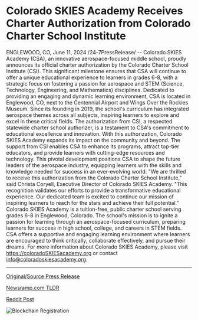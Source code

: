 # Colorado SKIES Academy Receives Charter Authorization from Colorado Charter School Institute

ENGLEWOOD, CO, June 11, 2024 /24-7PressRelease/ -- Colorado SKIES Academy (CSA), an innovative aerospace-focused middle school, proudly announces its official charter authorization by the Colorado Charter School Institute (CSI). This significant milestone ensures that CSA will continue to offer a unique educational experience to learners in grades 6-8, with a strategic focus on fostering a passion for aerospace and STEM (Science, Technology, Engineering, and Mathematics) disciplines.  Dedicated to providing an engaging and dynamic learning environment, CSA is located in Englewood, CO, next to the Centennial Airport and Wings Over the Rockies Museum. Since its founding in 2019, the school's curriculum has integrated aerospace themes across all subjects, inspiring learners to explore and excel in these critical fields. The authorization from CSI, a respected statewide charter school authorizer, is a testament to CSA's commitment to educational excellence and innovation.  With this authorization, Colorado SKIES Academy expands its impact on the community and beyond. The support from CSI enables CSA to enhance its programs, attract top-tier educators, and provide learners with cutting-edge resources and technology. This pivotal development positions CSA to shape the future leaders of the aerospace industry, equipping learners with the skills and knowledge needed for success in an ever-evolving world.  "We are thrilled to receive this authorization from the Colorado Charter School Institute," said Christa Coryell, Executive Director of Colorado SKIES Academy. "This recognition validates our efforts to provide a transformative educational experience. Our dedicated team is excited to continue our mission of inspiring learners to reach for the stars and achieve their full potential."  Colorado SKIES Academy is a tuition-free, public charter school serving grades 6-8 in Englewood, Colorado. The school's mission is to ignite a passion for learning through an aerospace-focused curriculum, preparing learners for success in high school, college, and careers in STEM fields. CSA offers a supportive and engaging learning environment where learners are encouraged to think critically, collaborate effectively, and pursue their dreams.  For more information about Colorado SKIES Academy, please visit https://coloradoSKIESacademy.org or contact info@coloradoskiesacademy.org. 

---

[Original/Source Press Release](https://www.24-7pressrelease.com/press-release/511566/colorado-skies-academy-receives-charter-authorization-from-colorado-charter-school-institute)
                    

[Newsramp.com TLDR](None) 



[Reddit Post](https://www.reddit.com/r/newsramp/comments/1dd84xu/colorado_skies_academy_receives_official_charter/) 



![Blockchain Registration](https://cdn.newsramp.app/24-7PressRelease/qrcode/246/11/apex6CkM.webp)